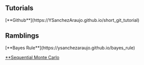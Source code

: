 <h2>Tutorials</h2>
[**Github**](https://YSanchezAraujo.github.io/short_git_tutorial)

<h2>Ramblings</h2>
[**Bayes Rule**](https://ysanchezaraujo.github.io/bayes_rule)

[**Sequential Monte Carlo](https://ysanchezaraujo.github.io/smc)

